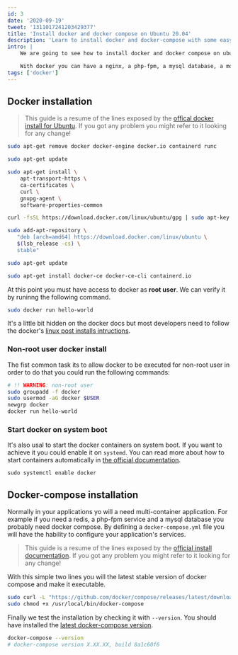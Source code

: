 ```yaml
---
id: 3
date: '2020-09-19' 
tweet: '1311017241203429377'
title: 'Install docker and docker compose on Ubuntu 20.04'
description: 'Learn to install docker and docker-compose with some easy copy-paste steps on the latest Ubuntu'
intro: |
    We are going to see how to install docker and docker compose on ubuntu 20.04 following the official documentation for your personal computer. Having docker installed on your local machine will let you have isolated containers (think of them as virtual machines) for each of your individual projects or scenarios.

    With docker you can have a nginx, a php-fpm, a mysql database, a mongodb instance, a redis with just a git pull of your repo. All the developers that run the same code will also have the same endpoint versions of the software. Sounds right? Lets install it!.
tags: ['docker']
---
```


## Docker installation

> This guide is a resume of the lines exposed by the [offical docker install for Ubuntu](https://docs.docker.com/install/linux/docker-ce/ubuntu/). If you got any problem you might refer to it looking for any change!

```bash
sudo apt-get remove docker docker-engine docker.io containerd runc

sudo apt-get update

sudo apt-get install \
    apt-transport-https \
    ca-certificates \
    curl \
    gnupg-agent \
    software-properties-common

curl -fsSL https://download.docker.com/linux/ubuntu/gpg | sudo apt-key add -

sudo add-apt-repository \
   "deb [arch=amd64] https://download.docker.com/linux/ubuntu \
   $(lsb_release -cs) \
   stable"

sudo apt-get update

sudo apt-get install docker-ce docker-ce-cli containerd.io
```

At this point you must have access to docker as **root user**. We can verify it by runinng the following command.

```bash
sudo docker run hello-world
```

It's a little bit hidden on the docker docs but most developers need to follow the docker's [linux post installs intructions](https://docs.docker.com/install/linux/linux-postinstall). 

### Non-root user docker install

The fist common task its to allow docker to be executed for non-root user in order to do that you could run the following commands:

```bash
# !! WARNING: non-root user
sudo groupadd -f docker
sudo usermod -aG docker $USER
newgrp docker
docker run hello-world
``` 

### Start docker on system boot

It's also usal to start the docker containers on system boot. If you want to achieve it you could enable it on `systemd`. You can read more about how to start containers automatically in [the official documentation](https://docs.docker.com/config/containers/start-containers-automatically/).

```
sudo systemctl enable docker
```

## Docker-compose installation

Normally in your applications yo will a need multi-container application. For example if you need a redis, a php-fpm service and a mysql database you probably need docker compose.
By defining a `docker-compose.yml` file you will have the hability to configure your application's services.

> This guide is a resume of the lines exposed by the [official install documentation](https://docs.docker.com/compose/install/#linux). If you got any problem you might refer to it looking for any change!

With this simple two lines you will the latest stable version of docker compose and make it executable. 

```bash
sudo curl -L "https://github.com/docker/compose/releases/latest/download/docker-compose-$(uname -s)-$(uname -m)" -o /usr/local/bin/docker-compose
sudo chmod +x /usr/local/bin/docker-compose
```

Finally we test the installation by checking it with `--version`. You should have installed the [latest docker-compose version](https://github.com/docker/compose/releases/latest).

```bash
docker-compose --version
# docker-compose version X.XX.XX, build 8a1c60f6
```